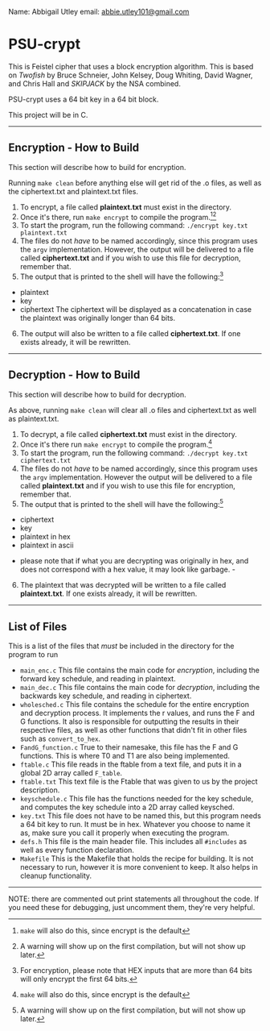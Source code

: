 Name: Abbigail Utley
email: abbie.utley101@gmail.com

PSU-crypt
=========

This is Feistel cipher that uses a block encryption algorithm. This is based on _Twofish_ by Bruce Schneier, John Kelsey,
Doug Whiting, David Wagner, and Chris Hall and _SKIPJACK_ by the NSA combined.

PSU-crypt uses a 64 bit key in a 64 bit block. 

This project will be in C.

---

Encryption - How to Build
-------------------------

This section will describe how to build for encryption.

Running `make clean` before anything else will get rid of the .o files, as well as the ciphertext.txt and plaintext.txt files.

1. To encrypt, a file called **plaintext.txt** must exist in the directory. 
2. Once it's there, run `make encrypt` to compile the program.[^1][^2]
3. To start the program, run the following command: `./encrypt key.txt plaintext.txt` 
4. The files do not _have_ to be named accordingly, since this program uses the `argv` implementation. However, the output will be
delivered to a file called **ciphertext.txt** and if you wish to use this file for decryption, remember that.
5. The output that is printed to the shell will have the following:[^3] 
* plaintext
* key
* ciphertext
The ciphertext will be displayed as a concatenation in case the plaintext was originally longer than 64 bits.
6. The output will also be written to a file called **ciphertext.txt**. If one exists already, it will be rewritten.

[^1]: `make` will also do this, since encrypt is the default

[^2]: A warning will show up on the first compilation, but will not show up later.

[^3]: For encryption, please note that HEX inputs that are more than 64 bits will only encrypt the first 64 bits. 

---

Decryption - How to Build
-------------------------

This section will describe how to build for decryption.

As above, running `make clean` will clear all .o files and ciphertext.txt as well as plaintext.txt.

1. To decrypt, a file called **ciphertext.txt** must exist in the directory.
2. Once it's there run `make encrypt` to compile the program.[^1]
3. To start the program, run the following command: `./decrypt key.txt ciphertext.txt`
4. The files do not _have_ to be named accordingly, since this program uses the `argv` implementation. However the output will be 
delivered to a file called **plaintext.txt** and if you wish to use this file for encryption, remember that.
5. The output that is printed to the shell will have the following:[^2]
* ciphertext
* key
* plaintext in hex
* plaintext in ascii
- please note that if what you are decrypting was originally in hex, and does not correspond with a hex value, it may look like garbage. - 
6. The plaintext that was decrypted will be written to a file called **plaintext.txt**. If one exists already, it will be rewritten.

[^1]: `make` will **not** run decryption. It has to be `make decrypt`.

[^2]: ciphertext input has to be separated into 64 bit blocks by a new line

---

List of Files
-------------

This is a list of the files that _must_ be included in the directory for the program to run

* `main_enc.c` 
      This file contains the main code for _encryption_, including the forward key schedule, and reading in plaintext.
* `main_dec.c`
      This file contains the main code for _decryption_, including the backwards key schedule, and reading in ciphertext.
* `wholesched.c`
      This file contains the schedule for the entire encryption and decryption process. It implements the r values, and runs 
      the F and G functions. It also is responsible for outputting the results in their respective files, as well as other
      functions that didn't fit in other files such as `convert_to_hex`. 
* `FandG_function.c`
      True to their namesake, this file has the F and G functions. This is where T0 and T1 are also being implemented. 
* `ftable.c`
      This file reads in the ftable from a text file, and puts it in a global 2D array called `F_table`.
* `ftable.txt`
      This text file is the Ftable that was given to us by the project description.
* `keyschedule.c`
      This file has the functions needed for the key schedule, and computes the key schedule into a 2D array called keysched.
* `key.txt`
      This file does not have to be named this, but this program needs a 64 bit key to run. It must be in hex. Whatever you choose 
      to name it as, make sure you call it properly when executing the program.
* `defs.h`
      This file is the main header file. This includes all `#includes` as well as every function declaration.
* `Makefile`
      This is the Makefile that holds the recipe for building. It is not necessary to run, however it is more convenient to keep.
      It also helps in cleanup functionality.

---

NOTE: there are commented out print statements all throughout the code. If you need these for debugging, just uncomment them, 
they're very helpful.

